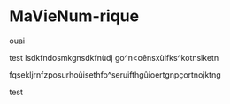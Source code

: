 # MaVieNum-rique
ouai


test lsdkfndosmkgnsdkfnùdj go^n<oênsxùlfks^kotnslketn 

fqsekljrnfzposurhoûisethfo^seruifthgûioertgnpçortnojktng

test